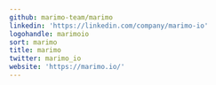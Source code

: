```yaml
---
github: marimo-team/marimo
linkedin: 'https://linkedin.com/company/marimo-io'
logohandle: marimoio
sort: marimo
title: marimo
twitter: marimo_io
website: 'https://marimo.io/'
---
```

